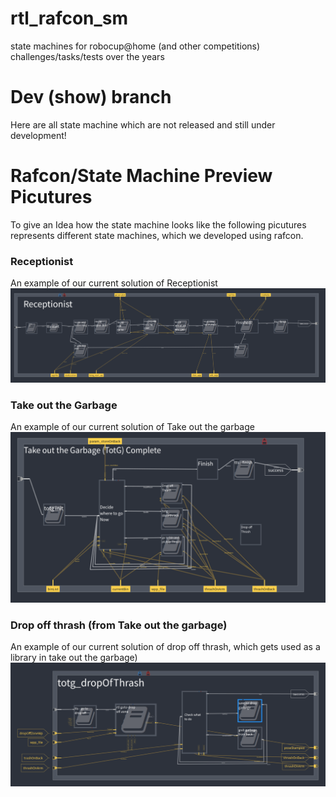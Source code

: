 # rtl_rafcon_sm

state machines for robocup@home (and other competitions) challenges/tasks/tests over the years

# Dev (show) branch
Here are all state machine which are not released and still under development!

# Rafcon/State Machine Preview Picutures
To give an Idea how the state machine looks like the following picutures represents different state machines, which we developed using rafcon.


### Receptionist
An example of our current solution of Receptionist
![Rafcon Receptionist](receptionist.png?raw=true "Receptionist")

### Take out the Garbage
An example of our current solution of Take out the garbage
![Take out the Garbage](take_out_garbage.png?raw=true "Take out the Garbage")

### Drop off thrash (from Take out the garbage)
An example of our current solution of drop off thrash, which gets used as a library in take out the garbage)
![Drop off thrash](drop_off_thrash.png?raw=true "Drop off thrash")
